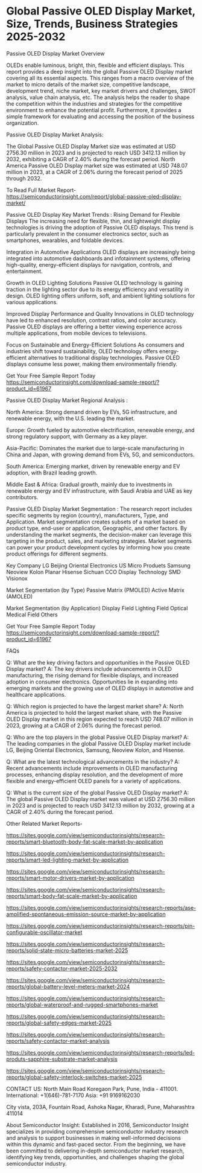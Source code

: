 <h1>Global Passive OLED Display Market, Size, Trends, Business Strategies 2025-2032</h1>
Passive OLED Display Market Overview

OLEDs enable luminous, bright, thin, flexible and efficient displays. This report provides a deep insight into the global Passive OLED Display market covering all its essential aspects. This ranges from a macro overview of the market to micro details of the market size, competitive landscape, development trend, niche market, key market drivers and challenges, SWOT analysis, value chain analysis, etc. The analysis helps the reader to shape the competition within the industries and strategies for the competitive environment to enhance the potential profit. Furthermore, it provides a simple framework for evaluating and accessing the position of the business organization.

Passive OLED Display Market Analysis:

The Global Passive OLED Display Market size was estimated at USD 2756.30 million in 2023 and is projected to reach USD 3412.13 million by 2032, exhibiting a CAGR of 2.40% during the forecast period. North America Passive OLED Display market size was estimated at USD 748.07 million in 2023, at a CAGR of 2.06% during the forecast period of 2025 through 2032.

To Read Full Market Report-
https://semiconductorinsight.com/report/global-passive-oled-display-market/

Passive OLED Display Key Market Trends :
Rising Demand for Flexible Displays
The increasing need for flexible, thin, and lightweight display technologies is driving the adoption of Passive OLED displays. This trend is particularly prevalent in the consumer electronics sector, such as smartphones, wearables, and foldable devices.

Integration in Automotive Applications
OLED displays are increasingly being integrated into automotive dashboards and infotainment systems, offering high-quality, energy-efficient displays for navigation, controls, and entertainment.

Growth in OLED Lighting Solutions
Passive OLED technology is gaining traction in the lighting sector due to its energy efficiency and versatility in design. OLED lighting offers uniform, soft, and ambient lighting solutions for various applications.

Improved Display Performance and Quality
Innovations in OLED technology have led to enhanced resolution, contrast ratios, and color accuracy. Passive OLED displays are offering a better viewing experience across multiple applications, from mobile devices to televisions.

Focus on Sustainable and Energy-Efficient Solutions
As consumers and industries shift toward sustainability, OLED technology offers energy-efficient alternatives to traditional display technologies. Passive OLED displays consume less power, making them environmentally friendly.

Get Your Free Sample Report Today
https://semiconductorinsight.com/download-sample-report/?product_id=61967

Passive OLED Display Market Regional Analysis :

North America:
Strong demand driven by EVs, 5G infrastructure, and renewable energy, with the U.S. leading the market.

Europe:
Growth fueled by automotive electrification, renewable energy, and strong regulatory support, with Germany as a key player.

Asia-Pacific:
Dominates the market due to large-scale manufacturing in China and Japan, with growing demand from EVs, 5G, and semiconductors.

South America:
Emerging market, driven by renewable energy and EV adoption, with Brazil leading growth.

Middle East & Africa:
Gradual growth, mainly due to investments in renewable energy and EV infrastructure, with Saudi Arabia and UAE as key contributors.

Passive OLED Display Market Segmentation :
The research report includes specific segments by region (country), manufacturers, Type, and Application. Market segmentation creates subsets of a market based on product type, end-user or application, Geographic, and other factors. By understanding the market segments, the decision-maker can leverage this targeting in the product, sales, and marketing strategies. Market segments can power your product development cycles by informing how you create product offerings for different segments.

Key Company
LG
Beijing Oriental Electronics
US Micro Produets
Samsung
Neoview Kolon
Planar
Hisense
Sichuan CCO Display Technology
SMD
Visionox

Market Segmentation (by Type)
Passive Matrix (PMOLED)
Active Matrix (AMOLED)

Market Segmentation (by Application)
Display Field
Lighting Field
Optical Medical Field
Others

Get Your Free Sample Report Today
https://semiconductorinsight.com/download-sample-report/?product_id=61967

FAQs

Q: What are the key driving factors and opportunities in the Passive OLED Display market?
A: The key drivers include advancements in OLED manufacturing, the rising demand for flexible displays, and increased adoption in consumer electronics. Opportunities lie in expanding into emerging markets and the growing use of OLED displays in automotive and healthcare applications.

Q: Which region is projected to have the largest market share?
A: North America is projected to hold the largest market share, with the Passive OLED Display market in this region expected to reach USD 748.07 million in 2023, growing at a CAGR of 2.06% during the forecast period.

Q: Who are the top players in the global Passive OLED Display market?
A: The leading companies in the global Passive OLED Display market include LG, Beijing Oriental Electronics, Samsung, Neoview Kolon, and Hisense.

Q: What are the latest technological advancements in the industry?
A: Recent advancements include improvements in OLED manufacturing processes, enhancing display resolution, and the development of more flexible and energy-efficient OLED panels for a variety of applications.

Q: What is the current size of the global Passive OLED Display market?
A: The global Passive OLED Display market was valued at USD 2756.30 million in 2023 and is projected to reach USD 3412.13 million by 2032, growing at a CAGR of 2.40% during the forecast period.

Other Related Market Reports-

https://sites.google.com/view/semiconductorinsights/research-reports/smart-bluetooth-body-fat-scale-market-by-application

https://sites.google.com/view/semiconductorinsights/research-reports/smart-led-lighting-market-by-application

https://sites.google.com/view/semiconductorinsights/research-reports/smart-motor-drivers-market-by-application

https://sites.google.com/view/semiconductorinsights/research-reports/smart-body-fat-scale-market-by-application

https://sites.google.com/view/semiconductorinsights/research-reports/ase-amplified-spontaneous-emission-source-market-by-application

https://sites.google.com/view/semiconductorinsights/research-reports/pin-configurable-oscillator-market

https://sites.google.com/view/semiconductorinsights/research-reports/solid-state-micro-batteries-market-2025

https://sites.google.com/view/semiconductorinsights/research-reports/safety-contactor-market-2025-2032

https://sites.google.com/view/semiconductorinsights/research-reports/global-battery-level-meters-market-2024

https://sites.google.com/view/semiconductorinsights/research-reports/global-waterproof-and-rugged-smartphones-market

https://sites.google.com/view/semiconductorinsights/research-reports/global-safety-edges-market-2025

https://sites.google.com/view/semiconductorinsights/research-reports/safety-contactor-market-analysis

https://sites.google.com/view/semiconductorinsights/research-reports/led-produts-sapphire-substrate-market-analysis

https://sites.google.com/view/semiconductorinsights/research-reports/global-safety-interlock-switches-market-2025

CONTACT US:
North Main Road Koregaon Park, Pune, India - 411001.
International: +1(646)-781-7170
Asia: +91 9169162030

City vista, 203A, Fountain Road, Ashoka Nagar, Kharadi, Pune, Maharashtra 411014

About Semiconductor Insight:
Established in 2016, Semiconductor Insight specializes in providing comprehensive semiconductor industry research and analysis to support businesses in making well-informed decisions within this dynamic and fast-paced sector. From the beginning, we have been committed to delivering in-depth semiconductor market research, identifying key trends, opportunities, and challenges shaping the global semiconductor industry.

